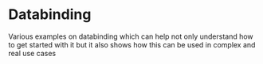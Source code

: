 # Databinding
Various examples on databinding which can help not only understand how to get started with it but it also shows how this can be used in complex and real use cases
